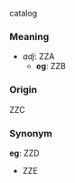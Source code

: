 catalog
### Meaning
+ _adj_: ZZA
	+ __eg__: ZZB

### Origin

ZZC

### Synonym

__eg__: ZZD

+ ZZE


